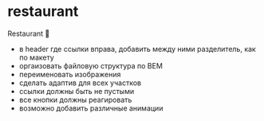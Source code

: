 # restaurant
Restaurant &#127812;

- в header где ссылки вправа, добавить между ними разделитель, как по макету
- оргаизовать файловую структура по BEM
- переименовать изображения
- сделать адаптив для всех участков
- ссылки должны быть не пустыми
- все кнопки должны реагировать
- возможно добавить различные анимации